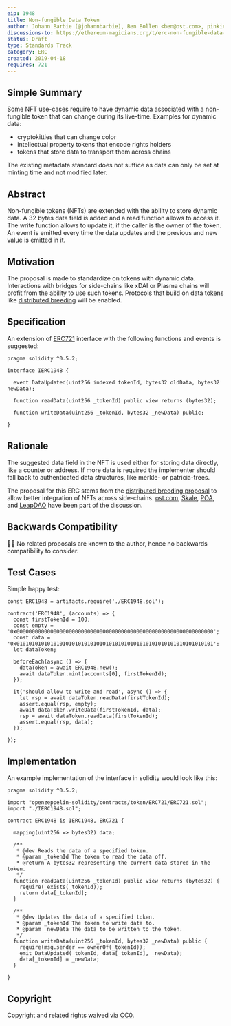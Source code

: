 ```yaml
---
eip: 1948
title: Non-fungible Data Token
author: Johann Barbie (@johannbarbie), Ben Bollen <ben@ost.com>, pinkiebell (@pinkiebell)
discussions-to: https://ethereum-magicians.org/t/erc-non-fungible-data-token/3139
status: Draft
type: Standards Track
category: ERC
created: 2019-04-18
requires: 721
---
```


## Simple Summary

Some NFT use-cases require to have dynamic data associated with a non-fungible token that can change during its live-time. Examples for dynamic data:
- cryptokitties that can change color
- intellectual property tokens that encode rights holders
- tokens that store data to transport them across chains

The existing metadata standard does not suffice as data can only be set at minting time and not modified later.

## Abstract

Non-fungible tokens (NFTs) are extended with the ability to store dynamic data. A 32 bytes data field is added and a read function allows to access it. The write function allows to update it, if the caller is the owner of the token. An event is emitted every time the data updates and the previous and new value is emitted in it.

## Motivation

The proposal is made to standardize on tokens with dynamic data. Interactions with bridges for side-chains like xDAI or Plasma chains will profit from the ability to use such tokens. Protocols that build on data tokens like [distributed breeding](https://ethresear.ch/t/a-distributed-breeding-function/5264) will be enabled.

## Specification

An extension of [ERC721](https://eips.ethereum.org/EIPS/eip-721) interface with the following functions and events is suggested:

```
pragma solidity ^0.5.2;

interface IERC1948 {
  
  event DataUpdated(uint256 indexed tokenId, bytes32 oldData, bytes32 newData);

  function readData(uint256 _tokenId) public view returns (bytes32);

  function writeData(uint256 _tokenId, bytes32 _newData) public;

}
```

## Rationale

The suggested data field in the NFT is used either for storing data directly, like a counter or address. If more data is required the implementer should fall back to authenticated data structures, like merkle- or patricia-trees.

The proposal for this ERC stems from the [distributed breeding proposal](https://ethresear.ch/t/a-distributed-breeding-function/5264) to allow better integration of NFTs across side-chains. [ost.com](https://ost.com/), [Skale](https://skalelabs.com/), [POA](https://poa.network/), and [LeapDAO](https://leapdao.org/) have been part of the discussion.

## Backwards Compatibility

🤷‍♂️ No related proposals are known to the author, hence no backwards compatibility to consider.

## Test Cases

Simple happy test:

``` solidity
const ERC1948 = artifacts.require('./ERC1948.sol');

contract('ERC1948', (accounts) => {
  const firstTokenId = 100;
  const empty = '0x0000000000000000000000000000000000000000000000000000000000000000';
  const data = '0x0101010101010101010101010101010101010101010101010101010101010101';
  let dataToken;

  beforeEach(async () => {
    dataToken = await ERC1948.new();
    await dataToken.mint(accounts[0], firstTokenId);
  });

  it('should allow to write and read', async () => {
    let rsp = await dataToken.readData(firstTokenId);
    assert.equal(rsp, empty);
    await dataToken.writeData(firstTokenId, data);
    rsp = await dataToken.readData(firstTokenId);
    assert.equal(rsp, data);
  });

});
```


## Implementation

An example implementation of the interface in solidity would look like this:

``` solidity
pragma solidity ^0.5.2;

import "openzeppelin-solidity/contracts/token/ERC721/ERC721.sol";
import "./IERC1948.sol";

contract ERC1948 is IERC1948, ERC721 {

  mapping(uint256 => bytes32) data;

  /**
   * @dev Reads the data of a specified token.
   * @param _tokenId The token to read the data off.
   * @return A bytes32 representing the current data stored in the token.
   */
  function readData(uint256 _tokenId) public view returns (bytes32) {
    require(_exists(_tokenId));
    return data[_tokenId];
  }

  /**
   * @dev Updates the data of a specified token.
   * @param _tokenId The token to write data to.
   * @param _newData The data to be written to the token.
   */
  function writeData(uint256 _tokenId, bytes32 _newData) public {
    require(msg.sender == ownerOf(_tokenId));
    emit DataUpdated(_tokenId, data[_tokenId], _newData);
    data[_tokenId] = _newData;
  }

}
```

## Copyright
Copyright and related rights waived via [CC0](https://creativecommons.org/publicdomain/zero/1.0/).

